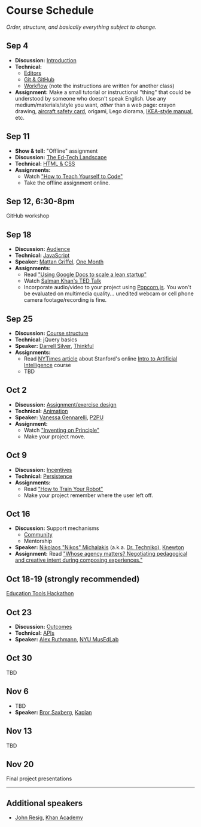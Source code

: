 # Course Schedule

*Order, structure, and basically everything subject to change.*

## Sep 4

* **Discussion:** [Introduction](topics/introduction.md)
* **Technical:**
    * [Editors](topics/editors.md)
    * [Git & GitHub](topics/github.md)
    * [Workflow](https://github.com/advanced-js/syllabus#workflow) (note the instructions are written for another class)
* **Assignment:** Make a small tutorial or instructional "thing" that could be understood by someone who doesn't speak English. Use any medium/materials/style you want, *other* than a web page: crayon drawing, [aircraft safety card](https://www.google.com/search?q=aircraft+safety+card&tbm=isch), origami, Lego diorama, [IKEA-style manual](http://www.ikea.com/ms/en_US/customer_service/assembly_instructions.html), etc.

## Sep 11

* **Show & tell:** "Offline" assignment
* **Discussion:** [The Ed-Tech Landscape](topics/landscape.md)
* **Technical:** [HTML & CSS](topics/html.md)
* **Assignments:**
    * Watch ["How to Teach Yourself to Code"](https://www.youtube.com/watch?v=T0qAjgQFR4c)
    * Take the offline assignment online.

## Sep 12, 6:30-8pm

GitHub workshop

## Sep 18

* **Discussion:** [Audience](topics/audience.md)
* **Technical:** [JavaScript](topics/javascript.md)
* **Speaker:** [Mattan Griffel](http://about.me/mattangriffel), [One Month](https://onemonth.com/)
* **Assignments:**
    * Read ["Using Google Docs to scale a lean startup"](http://pando.com/2013/08/05/using-google-docs-to-scale-a-lean-startup/)
    * Watch [Salman Khan's TED Talk](http://www.ted.com/talks/salman_khan_let_s_use_video_to_reinvent_education)
    * Incorporate audio/video to your project using [Popcorn.js](http://popcornjs.org). You won't be evaluated on multimedia quality... unedited webcam or cell phone camera footage/recording is fine.

## Sep 25

* **Discussion:** [Course structure](topics/course_structure.md)
* **Technical:** jQuery basics
* **Speaker:** [Darrell Silver](http://darrellsilver.com/), [Thinkful](http://www.thinkful.com/)
* **Assignments:**
    * Read [NYTimes article](http://www.nytimes.com/2011/08/16/science/16stanford.html) about Stanford's online [Intro to Artificial Intelligence](https://www.udacity.com/course/cs271) course
    * TBD

## Oct 2

* **Discussion:** [Assignment/exercise design](assignment_design.md)
* **Technical:** [Animation](topics/animation.md)
* **Speaker:** [Vanessa Gennarelli](http://mozzadrella.me/), [P2PU](https://p2pu.org/)
* **Assignment:**
    * Watch ["Inventing on Principle"](https://vimeo.com/36579366)
    * Make your project move.

## Oct 9

* **Discussion:** [Incentives](topics/incentives.md)
* **Technical:** [Persistence](topics/persistence.md)
* **Assignments:**
    * Read ["How to Train Your Robot"](http://drtechniko.com/2012/04/09/how-to-train-your-robot/)
    * Make your project remember where the user left off.

## Oct 16

* **Discussion:** Support mechanisms
    * [Community](topics/community.md)
    * Mentorship
* **Speaker:** [Nikolaos "Nikos" Michalakis](http://www.linkedin.com/pub/nikolaos-michalakis/1/40b/3b0) (a.k.a. [Dr. Techniko](http://drtechniko.com/)), [Knewton](http://www.knewton.com/)
* **Assignment:** Read ["Whose agency matters? Negotiating pedagogical and creative intent during composing experiences."](http://www.mendeley.com/download/public/6244093/4517967961/9728fd1316197329a5e9e5dbd2dc3f78ae11cd7a/dl.pdf)

## Oct 18-19 (strongly recommended)

[Education Tools Hackathon](http://edhacks.org/)

## Oct 23

* **Discussion:** [Outcomes](topics/outcomes.md)
* **Technical:** [APIs](topics/apis.md)
* **Speaker:** [Alex Ruthmann](http://www.alexruthmann.com/), [NYU MusEdLab](http://www.experiencingaudio.org/)

## Oct 30

TBD

## Nov 6

* TBD
* **Speaker:** [Bror Saxberg](http://brorsblog.typepad.com/), [Kaplan](http://www.kaplan.com/)

## Nov 13

TBD

## Nov 20

Final project presentations

---

## Additional speakers

* [John Resig](http://ejohn.org/), [Khan Academy](https://www.khanacademy.org/)
